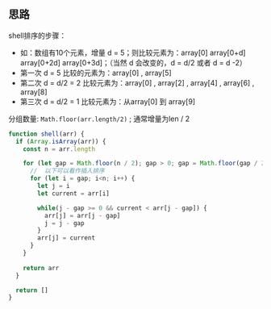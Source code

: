## 思路 

shell排序的步骤：
- 如：数组有10个元素，增量 d = 5；则比较元素为：array[0]    array[0+d]    array[0+2d]  array[0+3d]；（当然 d 会改变的，d = d/2  或者 d = d -2）
- 第一次  d = 5  比较的元素为：array[0]  , array[5]  
- 第二次  d = d/2 = 2 比较元素为：array[0]  , array[2]  , array[4] , array[6] , array[8]
- 第三次  d = d/2 = 1 比较元素为：从array[0] 到  array[9]

分组数量: `Math.floor(arr.length/2)` ; 通常增量为len / 2

```js
function shell(arr) {
  if (Array.isArray(arr)) {
    const n = arr.length

    for (let gap = Math.floor(n / 2); gap > 0; gap = Math.floor(gap / 2)) {
      //  以下可以看作插入排序
      for (let i = gap; i<n; i++) {
        let j = i
        let current = arr[i]

        while(j - gap >= 0 && current < arr[j - gap]) {
          arr[j] = arr[j - gap]
          j = j - gap
        }
        arr[j] = current
      }
    }
    
    return arr
  }

  return []
}


```

